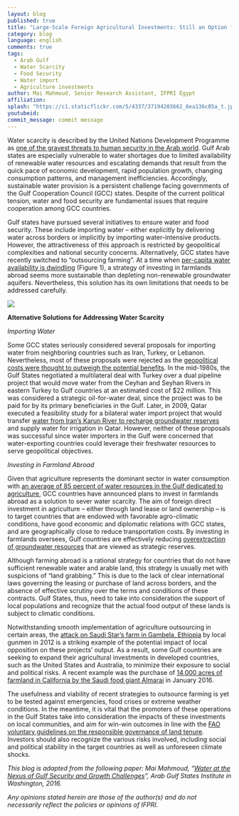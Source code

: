 ```yaml
---
layout: blog
published: true
title: "Large-Scale Foreign Agricultural Investments: Still an Option for a Thirsty Gulf"
category: blog
language: english
comments: true
tags: 
  - Arab Gulf
  - Water Scarcity
  - Food Security
  - Water import
  - Agriculture investments
author: Mai Mahmoud, Senior Research Assistant, IFPRI Egypt
affiliation: 
splash: "https://c1.staticflickr.com/5/4337/37194203662_6ea136c05a_t.jpg"
youtubeid: 
commit_message: commit message
---
```

Water scarcity is described by the United Nations Development Programme as [one of the gravest threats to human security in the Arab world]( http://www.arab-hdr.org/contents/index.aspx?rid=5). Gulf Arab states are especially vulnerable to water shortages due to limited availability of renewable water resources and escalating demands that result from the quick pace of economic development, rapid population growth, changing consumption patterns, and management inefficiencies. Accordingly, sustainable water provision is a persistent challenge facing governments of the Gulf Cooperation Council (GCC) states. Despite of the current political tension, water and food security are fundamental issues that require cooperation among GCC countries.  <!-- more -->




Gulf states have pursued several initiatives to ensure water and food security. These include importing water – either explicitly by delivering water across borders or implicitly by importing water-intensive products. However, the attractiveness of this approach is restricted by geopolitical complexities and national security concerns. Alternatively, GCC states have recently switched to “outsourcing farming”. At a time when [per-capita water availability is dwindling](http://www.unesco.org/new/en/natural-sciences/environment/water/wwap/wwdr/wwdr4-2012/) (Figure 1), a strategy of investing in farmlands abroad seems more sustainable than depleting non-renewable groundwater aquifers. Nevertheless, this solution has its own limitations that needs to be addressed carefully.  





![](https://c1.staticflickr.com/5/4423/37193631542_69f90fbacd_z.jpg) 





**Alternative Solutions for Addressing Water Scarcity**



*Importing Water*




Some GCC states seriously considered several proposals for importing water from neighboring countries such as Iran, Turkey, or Lebanon. Nevertheless, most of these proposals were rejected as the [geopolitical costs were thought to outweigh the potential benefits](https://www.cambridge.org/core/books/water-and-food-security-in-the-arabian-gulf/geopolitics-of-water-scarcity/B9D6CA819AEEEDEB54BE60DFE56B296E). In the mid-1980s, the Gulf States negotiated a multilateral deal with Turkey over a dual pipeline project that would move water from the Ceyhan and Seyhan Rivers in eastern Turkey to Gulf countries at an estimated cost of $22 million. This was considered a strategic oil-for-water deal, since the project was to be paid for by its primary beneficiaries in the Gulf. Later, in 2009, Qatar executed a feasibility study for a bilateral water import project that would transfer [water from Iran’s Karun River to recharge groundwater reserves](https://www.globalwaterintel.com/pinsent-masons-yearbook/2009-2010/overview/) and supply water for irrigation in Qatar. However, neither of these proposals was successful since water importers in the Gulf were concerned that water-exporting countries could leverage their freshwater resources to serve geopolitical objectives.




*Investing in Farmland Abroad*



Given that agriculture represents the dominant sector in water consumption with [an average of 85 percent of water resources in the Gulf dedicated to agriculture](http://www.arabstates.undp.org/content/rbas/en/home/library/huma_development/water-governance-in-the-arab-region.html), GCC countries have announced plans to invest in farmlands abroad as a solution to sever water scarcity. The aim of foreign direct investment in agriculture – either through land lease or land ownership – is to target countries that are endowed with favorable agro-climatic conditions, have good economic and diplomatic relations with GCC states, and are geographically close to reduce transportation costs. By investing in farmlands oversees, Gulf countries are effectively reducing [overextraction of groundwater resources]( http://www.nationalgeographic.com/environment/freshwater/saudi-arabia-water-use/) that are viewed as strategic reserves.





Although farming abroad is a rational strategy for countries that do not have sufficient renewable water and arable land, this strategy is usually met with suspicions of “land grabbing.” This is due to the lack of clear international laws governing the leasing or purchase of land across borders, and the absence of effective scrutiny over the terms and conditions of these contracts. Gulf States, thus, need to take into consideration the support of local populations and recognize that the actual food output of these lands is subject to climatic conditions. 





Notwithstanding smooth implementation of agriculture outsourcing in certain areas, the [attack on Saudi Star’s farm in Gambela, Ethiopia](http://www.awrambatimes.com/?p=1151) by local gunmen in 2012 is a striking example of the potential impact of local opposition on these projects’ output. As a result, some Gulf countries are seeking to expand their agricultural investments in developed countries, such as the United States and Australia, to minimize their exposure to social and political risks. A recent example was the purchase of [14,000 acres of farmland in California by the Saudi food giant Almarai](http://www.latimes.com/business/la-fi-saudi-arabia-alfalfa-20160329-story.html) in January 2016.





The usefulness and viability of recent strategies to outsource farming is yet to be tested against emergencies, food crises or extreme weather conditions. In the meantime, it is vital that the promoters of these operations in the Gulf States take into consideration the impacts of these investments on local communities, and aim for win-win outcomes in line with the [FAO voluntary guidelines on the responsible governance of land tenure](http://www.fao.org/cfs/home/activities/vggt/en/). Investors should also recognize the various risks involved, including social and political stability in the target countries as well as unforeseen climate shocks. 





*This blog is adapted from the following paper: Mai Mahmoud, “[Water at the Nexus of Gulf Security and Growth Challenges](http://www.agsiw.org/water-nexus-gulf-security-growth-challenges/)”, Arab Gulf States Institute in Washington, 2016.*


 


*Any opinions stated herein are those of the author(s) and do not necessarily reflect the policies or opinions of IFPRI.*